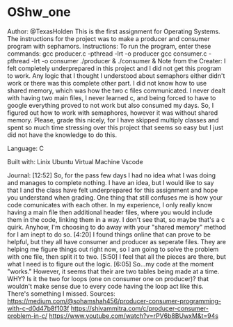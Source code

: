 # OShw_one
Author:
  @TexasHolden
This is the first assignment for Operating Systems. The instructions for the project was to make a producer and consumer program with sephamors. 
Instructions:
  To run the program, enter these commands:
    gcc producer.c -pthread -lrt -o producer
    gcc consumer.c -pthread -lrt -o consumer
    ./producer & ./consumer &
Note from the Creater:
  I felt completely underprepared in this project and I did not get this program to work. Any logic that I thought I understood about semaphors either didn't work or there was this complete other part. I did not know how to use shared memory, which was how the two c files communicated. I never dealt with having two main files, I never learned c, and being forced to have to google everything proved to not work but also consumed my days. So, I figured out how to work with semaphores, however it was without shared memory. Please, grade this nicely, for I have skipped multiply classes and spent so much time stressing over this project that seems so easy but I just did not have the knowledge to do this.
  
 Language:
  C
  
 Built with:
  Linix Ubuntu Virtual Machine
  Vscode
  
  Journal:
[12:52] So, for the pass few days I had no idea what I was doing and manages to complete nothing. I have an idea, but I would like to say that I and the class have felt underprepared for this assignment and hope you understand when grading. One thing that still confuses me is how your code comunicates with each other. In my experience, I only really know having a main file then additional header files, where you would include them in the code, linking them in a way. I don't see that, so maybe that's a c quirk. Anyhow, I'm choosing to do away with your "shared memory" method for I am inept to do so. 
[4:20] I found things online that can prove to be helpful, but they all have consumer and producer as seperate files. They are helping me figure things out right now, so I am going to solve the problem with one file, then split it to two.
[5:50] I feel that all the pieces are there, but what I need is to figure out the logic.
[6:05] So...my code at the moment "works." However, it seems that their are two tables being made at a time. WHY? Is it the two for loops (one on consumer one on producer)? that wouldn't make sense due to every code having the loop act like this. There's something I missed.
Sources:
  https://medium.com/@sohamshah456/producer-consumer-programming-with-c-d0d47b8f103f
  https://shivammitra.com/c/producer-consumer-problem-in-c/
  https://www.youtube.com/watch?v=rPV6b8BUwxM&t=94s
